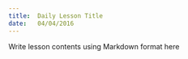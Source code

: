 ```yaml
---
title:  Daily Lesson Title
date:   04/04/2016
---
```


Write lesson contents using Markdown format here